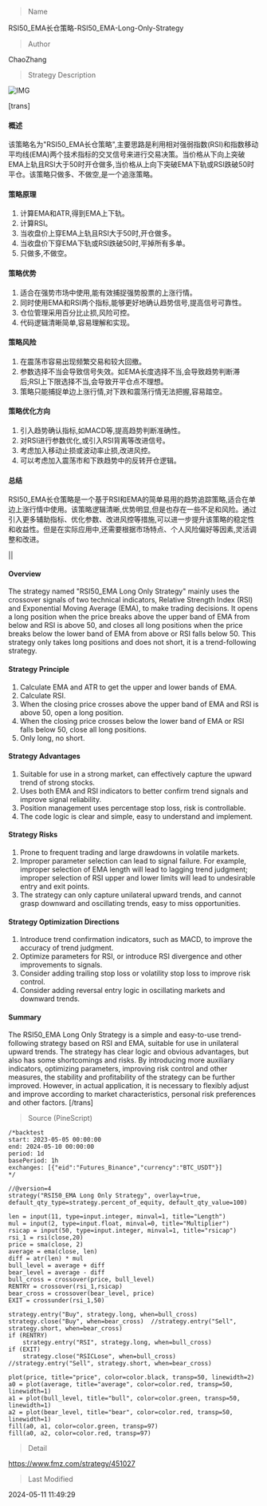 
> Name

RSI50_EMA长仓策略-RSI50_EMA-Long-Only-Strategy

> Author

ChaoZhang

> Strategy Description

![IMG](https://www.fmz.com/upload/asset/f8b046a78409c41320.png)

[trans]
#### 概述
该策略名为"RSI50_EMA长仓策略",主要思路是利用相对强弱指数(RSI)和指数移动平均线(EMA)两个技术指标的交叉信号来进行交易决策。当价格从下向上突破EMA上轨且RSI大于50时开仓做多,当价格从上向下突破EMA下轨或RSI跌破50时平仓。该策略只做多、不做空,是一个追涨策略。

#### 策略原理
1. 计算EMA和ATR,得到EMA上下轨。
2. 计算RSI。
3. 当收盘价上穿EMA上轨且RSI大于50时,开仓做多。
4. 当收盘价下穿EMA下轨或RSI跌破50时,平掉所有多单。
5. 只做多,不做空。

#### 策略优势
1. 适合在强势市场中使用,能有效捕捉强势股票的上涨行情。  
2. 同时使用EMA和RSI两个指标,能够更好地确认趋势信号,提高信号可靠性。
3. 仓位管理采用百分比止损,风险可控。
4. 代码逻辑清晰简单,容易理解和实现。

#### 策略风险
1. 在震荡市容易出现频繁交易和较大回撤。
2. 参数选择不当会导致信号失效。如EMA长度选择不当,会导致趋势判断滞后;RSI上下限选择不当,会导致开平仓点不理想。
3. 策略只能捕捉单边上涨行情,对下跌和震荡行情无法把握,容易踏空。

#### 策略优化方向 
1. 引入趋势确认指标,如MACD等,提高趋势判断准确性。
2. 对RSI进行参数优化,或引入RSI背离等改进信号。
3. 考虑加入移动止损或波动率止损,改进风控。
4. 可以考虑加入震荡市和下跌趋势中的反转开仓逻辑。

#### 总结
RSI50_EMA长仓策略是一个基于RSI和EMA的简单易用的趋势追踪策略,适合在单边上涨行情中使用。该策略逻辑清晰,优势明显,但是也存在一些不足和风险。通过引入更多辅助指标、优化参数、改进风控等措施,可以进一步提升该策略的稳定性和收益性。但是在实际应用中,还需要根据市场特点、个人风险偏好等因素,灵活调整和改进。

|| 

#### Overview
The strategy named "RSI50_EMA Long Only Strategy" mainly uses the crossover signals of two technical indicators, Relative Strength Index (RSI) and Exponential Moving Average (EMA), to make trading decisions. It opens a long position when the price breaks above the upper band of EMA from below and RSI is above 50, and closes all long positions when the price breaks below the lower band of EMA from above or RSI falls below 50. This strategy only takes long positions and does not short, it is a trend-following strategy.

#### Strategy Principle
1. Calculate EMA and ATR to get the upper and lower bands of EMA.
2. Calculate RSI.
3. When the closing price crosses above the upper band of EMA and RSI is above 50, open a long position.
4. When the closing price crosses below the lower band of EMA or RSI falls below 50, close all long positions.
5. Only long, no short.

#### Strategy Advantages
1. Suitable for use in a strong market, can effectively capture the upward trend of strong stocks.
2. Uses both EMA and RSI indicators to better confirm trend signals and improve signal reliability.
3. Position management uses percentage stop loss, risk is controllable.
4. The code logic is clear and simple, easy to understand and implement.

#### Strategy Risks
1. Prone to frequent trading and large drawdowns in volatile markets.
2. Improper parameter selection can lead to signal failure. For example, improper selection of EMA length will lead to lagging trend judgment; improper selection of RSI upper and lower limits will lead to undesirable entry and exit points.
3. The strategy can only capture unilateral upward trends, and cannot grasp downward and oscillating trends, easy to miss opportunities.

#### Strategy Optimization Directions
1. Introduce trend confirmation indicators, such as MACD, to improve the accuracy of trend judgment.
2. Optimize parameters for RSI, or introduce RSI divergence and other improvements to signals.
3. Consider adding trailing stop loss or volatility stop loss to improve risk control.
4. Consider adding reversal entry logic in oscillating markets and downward trends.

#### Summary
The RSI50_EMA Long Only Strategy is a simple and easy-to-use trend-following strategy based on RSI and EMA, suitable for use in unilateral upward trends. The strategy has clear logic and obvious advantages, but also has some shortcomings and risks. By introducing more auxiliary indicators, optimizing parameters, improving risk control and other measures, the stability and profitability of the strategy can be further improved. However, in actual application, it is necessary to flexibly adjust and improve according to market characteristics, personal risk preferences and other factors.
[/trans]



> Source (PineScript)

``` pinescript
/*backtest
start: 2023-05-05 00:00:00
end: 2024-05-10 00:00:00
period: 1d
basePeriod: 1h
exchanges: [{"eid":"Futures_Binance","currency":"BTC_USDT"}]
*/

//@version=4
strategy("RSI50_EMA Long Only Strategy", overlay=true, default_qty_type=strategy.percent_of_equity, default_qty_value=100)

len = input(11, type=input.integer, minval=1, title="Length")
mul = input(2, type=input.float, minval=0, title="Multiplier")
rsicap = input(50, type=input.integer, minval=1, title="rsicap")
rsi_1 = rsi(close,20)
price = sma(close, 2)
average = ema(close, len)
diff = atr(len) * mul
bull_level = average + diff
bear_level = average - diff
bull_cross = crossover(price, bull_level) 
RENTRY = crossover(rsi_1,rsicap)
bear_cross = crossover(bear_level, price)
EXIT = crossunder(rsi_1,50)

strategy.entry("Buy", strategy.long, when=bull_cross)
strategy.close("Buy", when=bear_cross)  //strategy.entry("Sell", strategy.short, when=bear_cross)
if (RENTRY)
    strategy.entry("RSI", strategy.long, when=bull_cross)
if (EXIT)
    strategy.close("RSICLose", when=bull_cross)  //strategy.entry("Sell", strategy.short, when=bear_cross)

plot(price, title="price", color=color.black, transp=50, linewidth=2)
a0 = plot(average, title="average", color=color.red, transp=50, linewidth=1)
a1 = plot(bull_level, title="bull", color=color.green, transp=50, linewidth=1)
a2 = plot(bear_level, title="bear", color=color.red, transp=50, linewidth=1)
fill(a0, a1, color=color.green, transp=97)
fill(a0, a2, color=color.red, transp=97)

```

> Detail

https://www.fmz.com/strategy/451027

> Last Modified

2024-05-11 11:49:29
